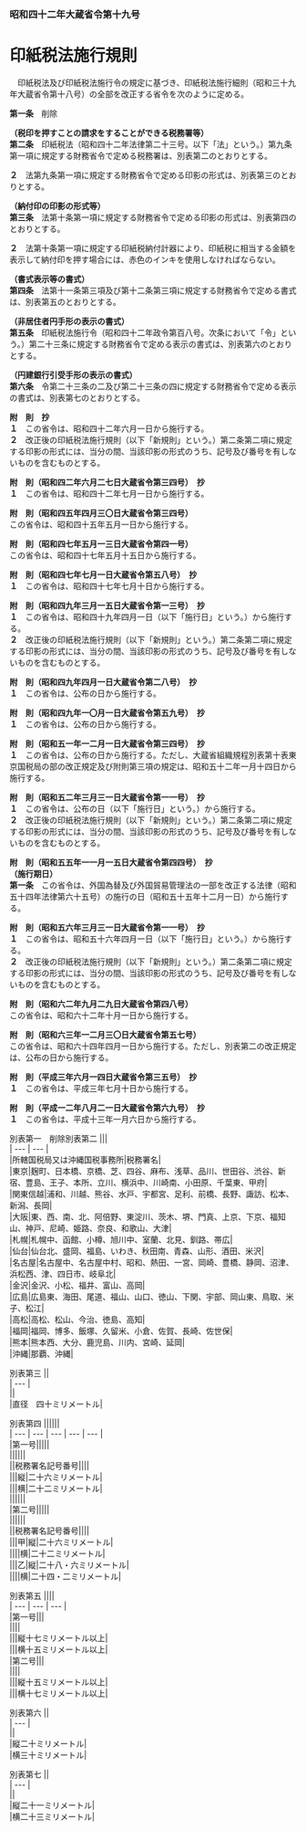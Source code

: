 ### 昭和四十二年大蔵省令第十九号  
# 印紙税法施行規則  
　印紙税法及び印紙税法施行令の規定に基づき、印紙税法施行細則（昭和三十九年大蔵省令第十八号）の全部を改正する省令を次のように定める。  
  
**第一条**　削除  
  
**（税印を押すことの請求をすることができる税務署等）**  
**第二条**　印紙税法（昭和四十二年法律第二十三号。以下「法」という。）第九条第一項に規定する財務省令で定める税務署は、別表第二のとおりとする。  
  
**２**　法第九条第一項に規定する財務省令で定める印影の形式は、別表第三のとおりとする。  
  
**（納付印の印影の形式等）**  
**第三条**　法第十条第一項に規定する財務省令で定める印影の形式は、別表第四のとおりとする。  
  
**２**　法第十条第一項に規定する印紙税納付計器により、印紙税に相当する金額を表示して納付印を押す場合には、赤色のインキを使用しなければならない。  
  
**（書式表示等の書式）**  
**第四条**　法第十一条第三項及び第十二条第三項に規定する財務省令で定める書式は、別表第五のとおりとする。  
  
**（非居住者円手形の表示の書式）**  
**第五条**　印紙税法施行令（昭和四十二年政令第百八号。次条において「令」という。）第二十三条に規定する財務省令で定める表示の書式は、別表第六のとおりとする。  
  
**（円建銀行引受手形の表示の書式）**  
**第六条**　令第二十三条の二及び第二十三条の四に規定する財務省令で定める表示の書式は、別表第七のとおりとする。  
  
**附　則　抄**  
**１**　この省令は、昭和四十二年六月一日から施行する。  
**２**　改正後の印紙税法施行規則（以下「新規則」という。）第二条第二項に規定する印影の形式には、当分の間、当該印影の形式のうち、記号及び番号を有しないものを含むものとする。  
  
**附　則（昭和四二年六月二七日大蔵省令第三四号）　抄**  
**１**　この省令は、昭和四十二年七月一日から施行する。  
  
**附　則（昭和四五年四月三〇日大蔵省令第三四号）**  
この省令は、昭和四十五年五月一日から施行する。  
  
**附　則（昭和四七年五月一三日大蔵省令第四一号）**  
この省令は、昭和四十七年五月十五日から施行する。  
  
**附　則（昭和四七年七月一日大蔵省令第五八号）　抄**  
**１**　この省令は、昭和四十七年七月十日から施行する。  
  
**附　則（昭和四九年三月一五日大蔵省令第一三号）　抄**  
**１**　この省令は、昭和四十九年四月一日（以下「施行日」という。）から施行する。  
**２**　改正後の印紙税法施行規則（以下「新規則」という。）第二条第二項に規定する印影の形式には、当分の間、当該印影の形式のうち、記号及び番号を有しないものを含むものとする。  
  
**附　則（昭和四九年四月一日大蔵省令第二八号）　抄**  
**１**　この省令は、公布の日から施行する。  
  
**附　則（昭和四九年一〇月一日大蔵省令第五九号）　抄**  
**１**　この省令は、公布の日から施行する。  
  
**附　則（昭和五一年一二月一日大蔵省令第三四号）　抄**  
**１**　この省令は、公布の日から施行する。ただし、大蔵省組織規程別表第十表東京国税局の部の改正規定及び附則第三項の規定は、昭和五十二年一月十四日から施行する。  
  
**附　則（昭和五二年三月三一日大蔵省令第一一号）　抄**  
**１**　この省令は、公布の日（以下「施行日」という。）から施行する。  
**２**　改正後の印紙税法施行規則（以下「新規則」という。）第二条第二項に規定する印影の形式には、当分の間、当該印影の形式のうち、記号及び番号を有しないものを含むものとする。  
  
**附　則（昭和五五年一一月一五日大蔵省令第四四号）　抄**  
**（施行期日）**  
**第一条**　この省令は、外国為替及び外国貿易管理法の一部を改正する法律（昭和五十四年法律第六十五号）の施行の日（昭和五十五年十二月一日）から施行する。  
  
**附　則（昭和五六年三月三一日大蔵省令第一一号）　抄**  
**１**　この省令は、昭和五十六年四月一日（以下「施行日」という。）から施行する。  
**２**　改正後の印紙税法施行規則（以下「新規則」という。）第二条第二項に規定する印影の形式には、当分の間、当該印影の形式のうち、記号及び番号を有しないものを含むものとする。  
  
**附　則（昭和六二年九月二九日大蔵省令第四八号）**  
この省令は、昭和六十二年十月一日から施行する。  
  
**附　則（昭和六三年一二月三〇日大蔵省令第五七号）**  
この省令は、昭和六十四年四月一日から施行する。ただし、別表第二の改正規定は、公布の日から施行する。  
  
**附　則（平成三年六月一四日大蔵省令第三五号）　抄**  
**１**　この省令は、平成三年七月十日から施行する。  
  
**附　則（平成一二年八月二一日大蔵省令第六九号）　抄**  
**１**　この省令は、平成十三年一月六日から施行する。  
  
別表第一　削除別表第二
|||  
| --- | --- |  
|所轄国税局又は沖縄国税事務所|税務署名|  
|東京|麹町、日本橋、京橋、芝、四谷、麻布、浅草、品川、世田谷、渋谷、新宿、豊島、王子、本所、立川、横浜中、川崎南、小田原、千葉東、甲府|  
|関東信越|浦和、川越、熊谷、水戸、宇都宮、足利、前橋、長野、諏訪、松本、新潟、長岡|  
|大阪|東、西、南、北、阿倍野、東淀川、茨木、堺、門真、上京、下京、福知山、神戸、尼崎、姫路、奈良、和歌山、大津|  
|札幌|札幌中、函館、小樽、旭川中、室蘭、北見、釧路、帯広|  
|仙台|仙台北、盛岡、福島、いわき、秋田南、青森、山形、酒田、米沢|  
|名古屋|名古屋中、名古屋中村、昭和、熱田、一宮、岡崎、豊橋、静岡、沼津、浜松西、津、四日市、岐阜北|  
|金沢|金沢、小松、福井、富山、高岡|  
|広島|広島東、海田、尾道、福山、山口、徳山、下関、宇部、岡山東、鳥取、米子、松江|  
|高松|高松、松山、今治、徳島、高知|  
|福岡|福岡、博多、飯塚、久留米、小倉、佐賀、長崎、佐世保|  
|熊本|熊本西、大分、鹿児島、川内、宮崎、延岡|  
|沖縄|那覇、沖縄|  
  
別表第三
||  
| --- |  
||  
|直径　四十ミリメートル|  
  
別表第四
||||||  
| --- | --- | --- | --- | --- |  
|第一号|||||  
||||||  
||税務署名記号番号||||  
|||縦|二十六ミリメートル|  
|||横|二十二ミリメートル|  
||||||  
|第二号|||||  
||||||  
||税務署名記号番号||||  
|||甲|縦|二十六ミリメートル|  
||||横|二十二ミリメートル|  
|||乙|縦|二十八・六ミリメートル|  
||||横|二十四・二ミリメートル|  
  
別表第五
||||  
| --- | --- | --- |  
|第一号|||  
||||  
|||縦十七ミリメートル以上|  
|||横十五ミリメートル以上|  
|第二号|||  
||||  
|||縦十五ミリメートル以上|  
|||横十七ミリメートル以上|  
  
別表第六
||  
| --- |  
||  
|縦二十ミリメートル|  
|横三十ミリメートル|  
  
別表第七
||  
| --- |  
||  
|縦二十一ミリメートル|  
|横二十三ミリメートル|  
  
